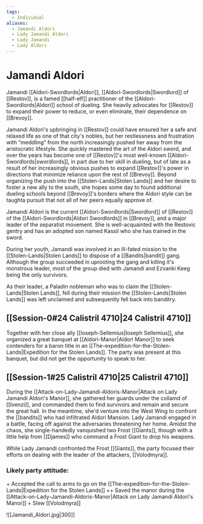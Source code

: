 ```yaml
---
tags:
  - Individual
aliases:
  - Jamandi Aldori
  - Lady Jamandi Aldori
  - Lady Jamandi
  - Lady Aldori
---
```

# Jamandi Aldori
Jamandi [[Aldori-Swordlords|Aldori]], [[Aldori-Swordlords|Swordlord]] of [[Restov]], is a famed [[half-elf]] practitioner of the [[Aldori-Swordlords|Aldori]] school of dueling. She heavily advocates for [[Restov]] to expand their power to reduce, or even eliminate, their dependence on [[Brevoy]].

Jamandi Aldori's upbringing in [[Restov]] could have ensured her a safe and relaxed life as one of that city's nobles, but her restlessness and frustration with “meddling” from the north increasingly pushed her away from the aristocratic lifestyle. She quickly mastered the art of the Aldori sword, and over the years has become one of [[Restov]]'s most well-known [[Aldori-Swordlords|swordlords]], in part due to her skill in dueling, but of late as a result of her increasingly obvious pushes to expand [[Restov]]'s power in directions that minimize reliance upon the rest of [[Brevoy]]. Beyond organizing the push into the [[Stolen-Lands|Stolen Lands]] and her desire to foster a new ally to the south, she hopes some day to found additional dueling schools beyond [[Brevoy]]'s borders where the Aldori style can be taughta pursuit that not all of her peers equally approve of.

Jamandi Aldori is the current [[Aldori-Swordlords|Swordlord]] of [[Restov]] of the [[Aldori-Swordlords|Aldori Swordlords]] in [[Brevoy]], and a major leader of the separatist movement. She is well-acquainted with the Restovic gentry and has an adopted son named Kassil who she has trained in the sword. 

During her youth, Jamandi was involved in an ill-fated mission to the [[Stolen-Lands|Stolen Lands]] to dispose of a [[Bandits|bandit]] gang. Although the group succeeded in uprooting the gang and killing it's monstrous leader, most of the group died with Jamandi and Ezvanki Keeg being the only survivors.

As their leader, a Paladin nobleman who was to claim the [[Stolen-Lands|Stolen Lands]], fell during their mission the [[Stolen-Lands|Stolen Lands]] was left unclaimed and subsequently fell back into banditry. 

## [[Session-0#24 Calistril 4710|24 Calistril 4710]]
Together with her close ally [[Ioseph-Sellemius|Ioseph Sellemius]], she organized a great banquet at [[Aldori-Manor|Aldori Manor]] to seek contenders for a baron title in an [[The-expedition-for-the-Stolen-Lands|Expedition for the Stolen Lands]]. The party was present at this banquet, but did not get the opportunity to speak to her. 
## [[Session-1#25 Calistril 4710|25 Calistril 4710]]
During the [[Attack-on-Lady-Jamandi-Aldoris-Manor|Attack on Lady Jamandi Aldori's Manor]], she gathered her guards under the collamd of [[Ivenzi]], and commanded them to find survivors and remain and secure the great hall. In the meantime, she'd venture into the West Wing to confront the [[bandits]] who had infiltrated Aldori Mansion. Lady Jamandi engaged in a battle, facing off against the adversaries threatening her home. Amidst the chaos, she single-handedly vanquished two Frost [[Giants]], though with a little help from [[Djames]] who command a Frost Giant to drop his weapons. 

While Lady Jamandi confronted the Frost [[Giants]], the party focused their efforts on dealing with the leader of the attackers, [[Volodmyra]].

### Likely party attitude:
\+ Accepted the call to arms to go on the [[The-expedition-for-the-Stolen-Lands|Expedition for the Stolen Lands]]
\++ Saved the manor during the [[Attack-on-Lady-Jamandi-Aldoris-Manor|Attack on Lady Jamandi Aldori's Manor]] 
\+ Slew [[Volodmyra]]

![[Jamandi_Aldori.jpg|300]] 
